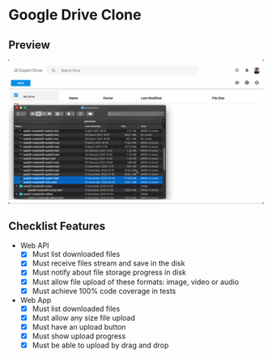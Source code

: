 # Google Drive Clone

## Preview

![](./resources/demo.gif)


## Checklist Features

- Web API
    - [X] Must list downloaded files
    - [X] Must receive files stream and save in the disk 
    - [X] Must notify about file storage progress in disk 
    - [X] Must allow file upload of these formats: image, video or audio
    - [X] Must achieve 100% code coverage in tests

- Web App 
    - [X] Must list downloaded files
    - [X] Must allow any size file upload
    - [X] Must have an upload button
    - [X] Must show upload progress
    - [X] Must be able to upload by drag and drop 
